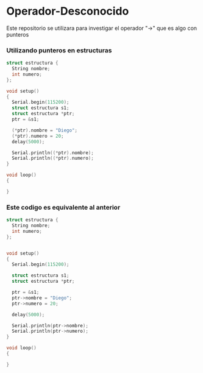 # Operador-Desconocido
Este repositorio se utilizara para investigar el operador "->" que es algo con punteros 

### Utilizando punteros en estructuras

```c++
struct estructura {
  String nombre;
  int numero;
};

void setup()
{
  Serial.begin(115200);
  struct estructura s1;
  struct estructura *ptr;
  ptr = &s1;

  (*ptr).nombre = "Diego";
  (*ptr).numero = 20;
  delay(5000);

  Serial.println((*ptr).nombre);
  Serial.println((*ptr).numero);
}

void loop()
{

}
```

### Este codigo es equivalente al anterior
```c++
struct estructura {
  String nombre;
  int numero;
};


void setup()
{
  Serial.begin(115200);

  struct estructura s1;
  struct estructura *ptr;

  ptr = &s1;
  ptr->nombre = "Diego";
  ptr->numero = 20;

  delay(5000);

  Serial.println(ptr->nombre);
  Serial.println(ptr->numero);
}

void loop()
{

}
```
